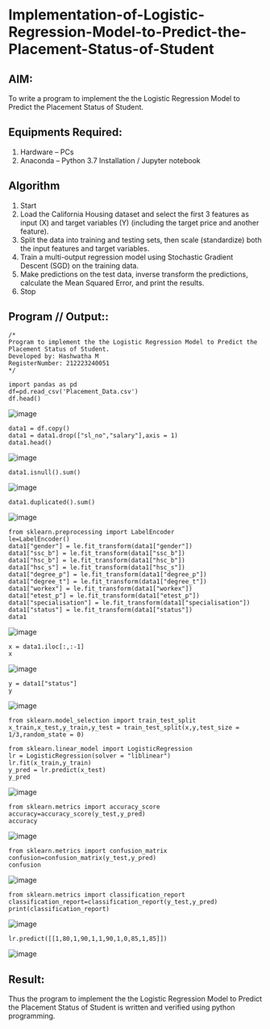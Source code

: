 # Implementation-of-Logistic-Regression-Model-to-Predict-the-Placement-Status-of-Student

## AIM:
To write a program to implement the the Logistic Regression Model to Predict the Placement Status of Student.

## Equipments Required:
1. Hardware – PCs
2. Anaconda – Python 3.7 Installation / Jupyter notebook

## Algorithm
1. Start
2. Load the California Housing dataset and select the first 3 features as input (X) and target variables (Y) (including the target price and another feature).
3. Split the data into training and testing sets, then scale (standardize) both the input features and target variables.
4. Train a multi-output regression model using Stochastic Gradient Descent (SGD) on the training data.
5. Make predictions on the test data, inverse transform the predictions, calculate the Mean Squared Error, and print the results.
6. Stop
## Program // Output::
```
/*
Program to implement the the Logistic Regression Model to Predict the Placement Status of Student.
Developed by: Hashwatha M
RegisterNumber: 212223240051
*/
```
```
import pandas as pd
df=pd.read_csv('Placement_Data.csv')
df.head()
```
![image](https://github.com/user-attachments/assets/3724ad43-c9f1-449e-bf4a-1342a2505ab9)
```
data1 = df.copy()
data1 = data1.drop(["sl_no","salary"],axis = 1)
data1.head()
```
![image](https://github.com/user-attachments/assets/98a46fe3-cd00-4199-a23b-e3d1ea4ba678)
```
data1.isnull().sum()
```
![image](https://github.com/user-attachments/assets/d99f2a8c-3f8e-4e87-8ec7-63dcdebfb7c5)
```
data1.duplicated().sum()
```
![image](https://github.com/user-attachments/assets/284cc264-bed5-4275-9d6c-782b4f70a296)
```
from sklearn.preprocessing import LabelEncoder
le=LabelEncoder()
data1["gender"] = le.fit_transform(data1["gender"])
data1["ssc_b"] = le.fit_transform(data1["ssc_b"])
data1["hsc_b"] = le.fit_transform(data1["hsc_b"])
data1["hsc_s"] = le.fit_transform(data1["hsc_s"])
data1["degree_p"] = le.fit_transform(data1["degree_p"])
data1["degree_t"] = le.fit_transform(data1["degree_t"])
data1["workex"] = le.fit_transform(data1["workex"])
data1["etest_p"] = le.fit_transform(data1["etest_p"])
data1["specialisation"] = le.fit_transform(data1["specialisation"])
data1["status"] = le.fit_transform(data1["status"])
data1
```
![image](https://github.com/user-attachments/assets/bfa44a6a-a322-49fc-a97c-6b7b626a391d)
```
x = data1.iloc[:,:-1]
x
```
![image](https://github.com/user-attachments/assets/26c53084-b577-48f0-9c84-c0736746a7ae)
```
y = data1["status"]
y
```
![image](https://github.com/user-attachments/assets/f3490de0-121f-4d25-ae42-f12f01bb87bc)
```
from sklearn.model_selection import train_test_split
x_train,x_test,y_train,y_test = train_test_split(x,y,test_size = 1/3,random_state = 0)

from sklearn.linear_model import LogisticRegression
lr = LogisticRegression(solver = "liblinear")
lr.fit(x_train,y_train)
y_pred = lr.predict(x_test)
y_pred
```
![image](https://github.com/user-attachments/assets/77df6310-5d7e-4b41-a78e-91dea7803e76)
```
from sklearn.metrics import accuracy_score
accuracy=accuracy_score(y_test,y_pred)
accuracy
```
![image](https://github.com/user-attachments/assets/61d0e084-81f9-4958-b65b-3d7ae55e6e64)
```
from sklearn.metrics import confusion_matrix
confusion=confusion_matrix(y_test,y_pred)
confusion
```
![image](https://github.com/user-attachments/assets/341108bd-9e3b-4a74-9416-6696db70ea11)
```
from sklearn.metrics import classification_report
classification_report=classification_report(y_test,y_pred)
print(classification_report)
```
![image](https://github.com/user-attachments/assets/298a24f9-f0cb-49a9-bbe4-edc017f44f8e)
```
lr.predict([[1,80,1,90,1,1,90,1,0,85,1,85]])
```
![image](https://github.com/user-attachments/assets/be9403c2-2f0b-40d0-8a72-8a687ba401d3)

## Result:
Thus the program to implement the the Logistic Regression Model to Predict the Placement Status of Student is written and verified using python programming.
